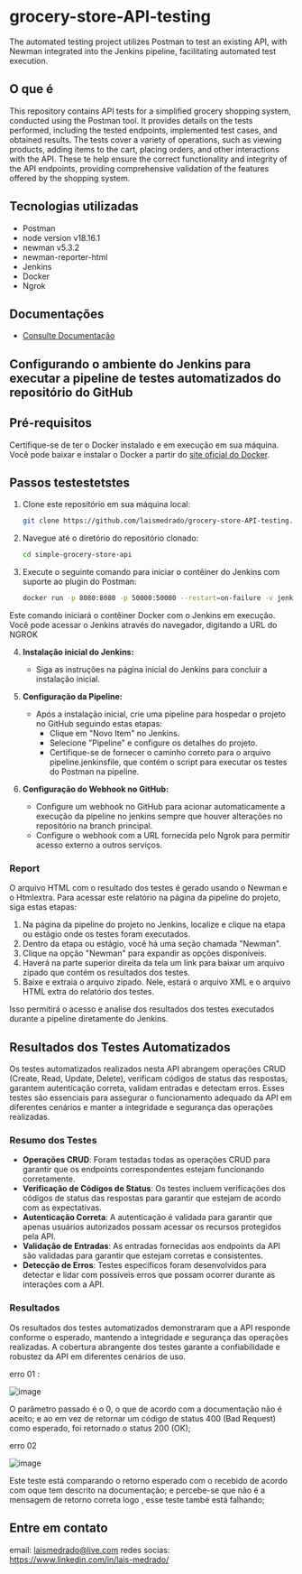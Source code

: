 # grocery-store-API-testing

The automated testing project utilizes Postman to test an existing API, with Newman integrated into the Jenkins pipeline, facilitating automated test execution. 
## O que é
This repository contains API tests for a simplified grocery shopping system, conducted using the Postman tool. It provides details on the tests performed, including the tested endpoints, implemented test cases, and obtained results. The tests cover a variety of operations, such as viewing products, adding items to the cart, placing orders, and other interactions with the API. These te help ensure the correct functionality and integrity of the API endpoints, providing comprehensive validation of the features offered by the shopping system.
## Tecnologias utilizadas
- Postman 
- node version v18.16.1
- newman v5.3.2
- newman-reporter-html
- Jenkins
- Docker
- Ngrok
  
## Documentações
- [Consulte Documentação](https://github.com/vdespa/Postman-Complete-Guide-API-Testing/blob/main/simple-grocery-store-api.md)

## Configurando o ambiente do Jenkins para executar a pipeline de testes automatizados do repositório do GitHub

## Pré-requisitos

Certifique-se de ter o Docker instalado e em execução em sua máquina. Você pode baixar e instalar o Docker a partir do [site oficial do Docker](https://www.docker.com/get-started).

## Passos testestetstes

1. Clone este repositório em sua máquina local:

    ```bash
    git clone https://github.com/laismedrado/grocery-store-API-testing.git
    ```

2. Navegue até o diretório do repositório clonado:

    ```bash
    cd simple-grocery-store-api

    ```

3. Execute o seguinte comando para iniciar o contêiner do Jenkins com suporte ao plugin do Postman:

    ```bash
    docker run -p 8080:8080 -p 50000:50000 --restart=on-failure -v jenkins_home:/var/jenkins_home --env JAVA_OPTS="-Dfile.encoding=UTF8" vdespa/jenkins-postman
    ```

Este comando iniciará o contêiner Docker com o Jenkins em execução. Você pode acessar o Jenkins através do navegador, digitando a URL do NGROK

4. **Instalação inicial do Jenkins:**
   - Siga as instruções na página inicial do Jenkins para concluir a instalação inicial.

5. **Configuração da Pipeline:**
   - Após a instalação inicial, crie uma pipeline para hospedar o projeto no GitHub seguindo estas etapas:
     - Clique em "Novo Item" no Jenkins.
     - Selecione "Pipeline" e configure os detalhes do projeto.
     - Certifique-se de fornecer o caminho correto para o arquivo pipeline.jenkinsfile, que contém o script para executar os testes do Postman na pipeline.

6. **Configuração do Webhook no GitHub:**
   - Configure um webhook no GitHub para acionar automaticamente a execução da pipeline no jenkins sempre que houver alterações no repositório na branch principal.
   - Configure o webhook com a URL fornecida pelo Ngrok para permitir acesso externo a outros serviços.


### Report

O arquivo HTML com o resultado dos testes é gerado usando o Newman e o Htmlextra. Para acessar este relatório na página da pipeline do projeto, siga estas etapas:

1. Na página da pipeline do projeto no Jenkins, localize e clique na etapa ou estágio onde os testes foram executados.
2. Dentro da etapa ou estágio, você há uma seção chamada "Newman".
3. Clique na opção "Newman" para expandir as opções disponíveis.
4. Haverá na parte superior direita da tela um  link para baixar um arquivo zipado que contém os resultados dos testes.
5. Baixe e extraia o arquivo zipado. Nele, estará o arquivo XML e o arquivo HTML extra do relatório dos testes.

Isso permitirá o acesso e analise dos resultados dos testes executados durante a pipeline diretamente do Jenkins.

## Resultados dos Testes Automatizados

Os testes automatizados realizados nesta API abrangem operações CRUD (Create, Read, Update, Delete), verificam códigos de status das respostas, garantem autenticação correta, validam entradas e detectam erros. Esses testes são essenciais para assegurar o funcionamento adequado da API em diferentes cenários e manter a integridade e segurança das operações realizadas.

### Resumo dos Testes

- **Operações CRUD**: Foram testadas todas as operações CRUD para garantir que os endpoints correspondentes estejam funcionando corretamente.
- **Verificação de Códigos de Status**: Os testes incluem verificações dos códigos de status das respostas para garantir que estejam de acordo com as expectativas.
- **Autenticação Correta**: A autenticação é validada para garantir que apenas usuários autorizados possam acessar os recursos protegidos pela API.
- **Validação de Entradas**: As entradas fornecidas aos endpoints da API são validadas para garantir que estejam corretas e consistentes.
- **Detecção de Erros**: Testes específicos foram desenvolvidos para detectar e lidar com possíveis erros que possam ocorrer durante as interações com a API.

### Resultados

Os resultados dos testes automatizados demonstraram que a API responde conforme o esperado, mantendo a integridade e segurança das operações realizadas. A cobertura abrangente dos testes garante a confiabilidade e robustez da API em diferentes cenários de uso.

erro 01 :

![image](https://github.com/laismedrado/simple-grocery-store-api/assets/31759644/8bf1a12b-f2f0-493e-80b7-5c5a9deb3bf5)

O parâmetro passado é o 0, o que de acordo com a documentação não é aceito; e ao em vez de retornar um código de status 400 (Bad Request) como esperado, foi  retornado o status 200 (OK);

 erro 02

 ![image](https://github.com/laismedrado/simple-grocery-store-api/assets/31759644/01b41544-2f28-49e4-a496-78e6c1f9cd06)

Este teste está comparando o retorno esperado com o recebido de acordo com oque tem descrito na documentação; e percebe-se que
não é a mensagem de retorno correta logo , esse teste també está falhando;



## Entre em contato
email: laismedrado@live.com
redes socias: https://www.linkedin.com/in/lais-medrado/


